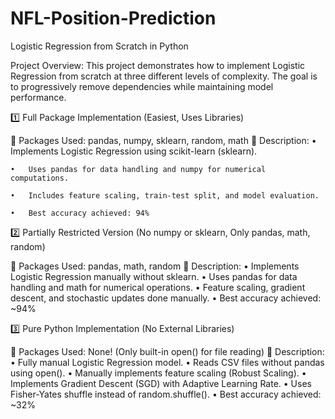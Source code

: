 # NFL-Position-Prediction
Logistic Regression from Scratch in Python

Project Overview:
This project demonstrates how to implement Logistic Regression from scratch at three different levels of complexity. The goal is to progressively remove dependencies while maintaining model performance.


1️⃣ Full Package Implementation (Easiest, Uses Libraries)

🔹 Packages Used: pandas, numpy, sklearn, random, math
🔹 Description:
	•	Implements Logistic Regression using scikit-learn (sklearn).
 
	•	Uses pandas for data handling and numpy for numerical computations.
 
	•	Includes feature scaling, train-test split, and model evaluation.
 
	•	Best accuracy achieved: 94%


2️⃣ Partially Restricted Version (No numpy or sklearn, Only pandas, math, random)

🔹 Packages Used: pandas, math, random
🔹 Description:
	•	Implements Logistic Regression manually without sklearn.
	•	Uses pandas for data handling and math for numerical operations.
	•	Feature scaling, gradient descent, and stochastic updates done manually.
	•	Best accuracy achieved: ~94%

3️⃣ Pure Python Implementation (No External Libraries)

🔹 Packages Used: None! (Only built-in open() for file reading)
🔹 Description:
	•	Fully manual Logistic Regression model.
	•	Reads CSV files without pandas using open().
	•	Manually implements feature scaling (Robust Scaling).
	•	Implements Gradient Descent (SGD) with Adaptive Learning Rate.
	•	Uses Fisher-Yates shuffle instead of random.shuffle().
	•	Best accuracy achieved: ~32%
